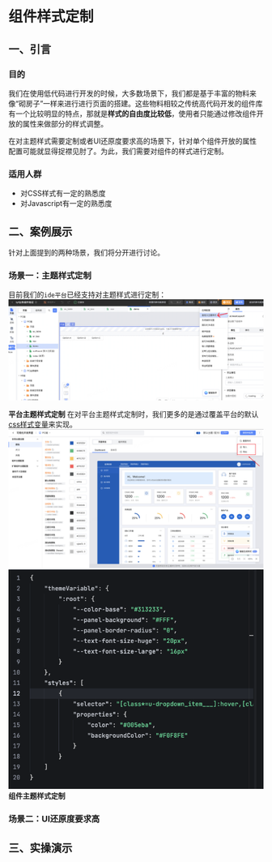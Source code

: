 # 组件样式定制
## 一、引言
### 目的
我们在使用低代码进行开发的时候，大多数场景下，我们都是基于丰富的物料来像“砌房子”一样来进行进行页面的搭建。这些物料相较之传统高代码开发的组件库有一个比较明显的特点，那就是**样式的自由度比较低**，使用者只能通过修改组件开放的属性来做部分的样式调整。

在对主题样式需要定制或者UI还原度要求高的场景下，针对单个组件开放的属性配置可能就显得捉襟见肘了。为此，我们需要对组件的样式进行定制。

### 适用人群
- 对CSS样式有一定的熟悉度
- 对Javascript有一定的熟悉度

## 二、案例展示
针对上面提到的两种场景，我们将分开进行讨论。
### 场景一：主题样式定制
目前我们的`ide平台`已经支持对主题样式进行定制：
![主题样式配置](assets/theme_entra.png)

**平台主题样式定制**
在对平台主题样式定制时，我们更多的是通过覆盖平台的默认[css样式变量](https://developer.mozilla.org/zh-CN/docs/Web/CSS/CSS_cascading_variables/Using_CSS_custom_properties)来实现。
![主题样式导入导出](assets/theme_import.png)
![主题样式DEMO](assets/theme_setting.png)
**组件主题样式定制**
### 场景二：UI还原度要求高
## 三、实操演示